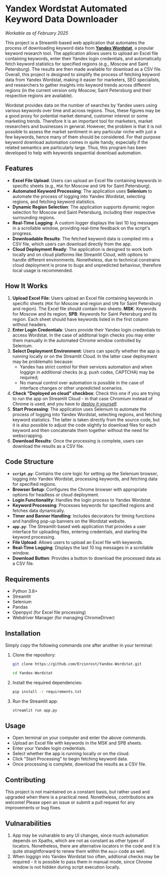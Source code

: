 # Yandex Wordstat Automated Keyword Data Downloader

*Workable as of February 2025*

This project is a Streamlit-based web application that automates the process of downloading keyword data from [**Yandex Wordstat**](https://wordstat.yandex.ru/), a popular keyword research tool. The application allows users to upload an Excel file containing keywords, enter their Yandex login credentials, and automatically fetch keyword statistics for specified regions (e.g., Moscow and Saint Petersburg). The results are then made available for download as a CSV file. Overall, this project is designed to simplify the process of fetching keyword data from Yandex Wordstat, making it easier for marketers, SEO specialists, and researchers to gather insights into keyword trends across different regions (in the current version only Moscow, Saint Petersburg and their respective regions are available).

Wordstat provides data on the number of searches by Yandex users using various keywords over time and across regions. Thus, these figures may be a good proxy for potential market demand, customer interest or some marketing trends. Therefore it is an important tool for marketers, market researchers and businesses in general. However, the problem is that it is not possible to assess the market sentiment in any particular niche with just a few keywords, hence many of them should be considered. For that purpose keyword download automation comes in quite handy, especially if the related semantics are particularly large. Thus, this program has been developed to help with keywords sequential download automation.

## Features

- **Excel File Upload**: Users can upload an Excel file containing keywords in specific sheets (e.g., `MSK` for Moscow and `SPB` for Saint Petersburg).
- **Automated Keyword Processing**: The application uses **Selenium** to automate the process of logging into Yandex Wordstat, selecting regions, and fetching keyword statistics.
- **Dynamic Region Selection**: The application supports dynamic region selection for Moscow and Saint Petersburg, including their respective surrounding regions.
- **Real-Time Logging**: A custom logger displays the last 10 log messages in a scrollable window, providing real-time feedback on the script's progress.
- **Downloadable Results**: The fetched keyword data is compiled into a CSV file, which users can download directly from the app.
- **Cloud Deployment Ready**: The application is designed to work both locally and on cloud platforms like Streamlit Cloud, with options to handle different environments. Nonetheless, due to technical constrains cloud deployment is prone to bugs and unpredicted behaviour, therefore local usage is recommended.

## How It Works

1. **Upload Excel File**: Users upload an Excel file containing keywords in specific sheets (`MSK` for Moscow and region and `SPB` for Saint Petersburg and region). The Excel file should contain two sheets:
**MSK**: Keywords for Moscow and its region;
**SPB**: Keywords for Saint Petersburg and its region.
Each sheet should have keywords listed in the first column without headers.
3. **Enter Login Credentials**: Users provide their Yandex login credentials to access Wordstat. In the case of additonal login checks you may enter them manually in the automated Chrome window controlled by Selenium.
4. **Select Deployment Environment**: Users can specify whether the app is running locally or on the Streamlit Cloud. In the latter case deployment may be problematic because:
   - Yandex has strict control for their services automation and when loggign in additional checks (e.g. push codes, CAPTCHA) may be required;
   - No manual control over automation is possible in the case of interface changes or other unpredicted scenarios.
5. **Check "Deployed on cloud" checkbox**: Check this one if you are trying to run the app on Streamlit Cloud - in that case Chromium instead of Chrome is used, and you have to [deploy it yourself](https://share.streamlit.io/).
6. **Start Processing**: The application uses Selenium to automate the process of logging into Yandex Wordstat, selecting regions, and fetching keyword statistics. The latter is taken directly from the source code, but it is also possible to adjust the code slightly to download files for each keyword and then concatenate them together without the need for webscrapping.
7. **Download Results**: Once the processing is complete, users can download the results as a CSV file.

## Code Structure

  - **`script.py`**: Contains the core logic for setting up the Selenium browser, logging into Yandex Wordstat, processing keywords, and fetching data for specified regions.
  - **Browser Setup**: Configures the Chrome browser with appropriate options for headless or cloud deployment.
  - **Login Functionality**: Handles the login process to Yandex Wordstat.
  - **Keyword Processing**: Processes keywords for specified regions and fetches data dynamically.
  - **Timer and Banner Handling**: Includes decorators for timing functions and handling pop-up banners on the Wordstat website.
  - **`app.py`**: The Streamlit-based web application that provides a user interface for uploading files, entering credentials, and starting the keyword processing.
  - **File Upload**: Allows users to upload an Excel file with keywords.
  - **Real-Time Logging**: Displays the last 10 log messages in a scrollable window.
  - **Download Button**: Provides a button to download the processed data as a CSV file.

## Requirements

- Python 3.8+
- Streamlit
- Selenium
- Pandas
- Openpyxl (for Excel file processing)
- Webdriver Manager (for managing ChromeDriver)

## Installation

Simply copy the following commands one after another in your terminal:

1. Clone the repository:
   ```bash
   git clone https://github.com/Erzinrost/Yandex-Wordstat.git
   ```
   ```bash
   cd Yandex-Wordstat
   ```

2. Install the required dependencies:
   ```bash
   pip install -r requirements.txt
   ```

3. Run the Streamlit app:
   ```bash
   streamlit run app.py
   ```

## Usage

- Open terminal on your computer and enter the above commands.
- Upload an Excel file with keywords in the MSK and SPB sheets.
- Enter your Yandex login credentials.
- Select whether the app is running locally or on the cloud.
- Click "Start Processing" to begin fetching keyword data.
- Once processing is complete, download the results as a CSV file.


## Contributing

This project is not maintained on a constant basis, but rather used and upgraded when there is a practical need.
Nonetheless, contributions are welcome! Please open an issue or submit a pull request for any improvements or bug fixes.

## Vulnarabilities

1. App may be vulnarable to any UI changes, since much automation depends on Xpaths, which are not as constant as other types of locators. Nonetheless, there are alternative locators in the code and it is quite straightforward to renew them within the `main` code as well.
2. When loggign into Yandex Wordstat too often, addtional checks may be required - it is possible to pass them in manual mode, since Chrome window is not hidden during script execution locally.
